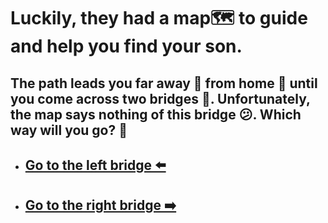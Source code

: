 ## <h1> Luckily, they had a map🗺️ to guide and help you find your son.</h1>

##  The path leads you far away 🧭 from home 🏡 until you come across two bridges 🌉. Unfortunately, the map says nothing of this bridge 😕. Which way will you go? 🤔

- ## [Go to the left bridge ⬅️](3-B.md)

- ## [Go to the right bridge ➡️](3-C.md)